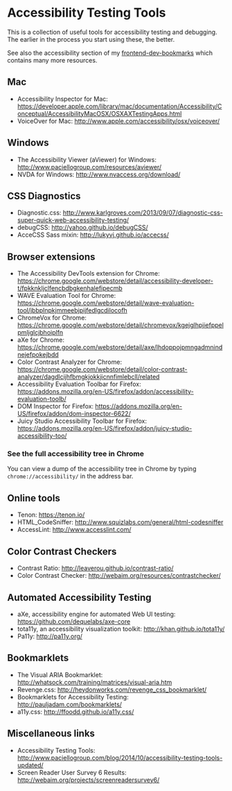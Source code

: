 # Accessibility Testing Tools

This is a collection of useful tools for accessibility testing and debugging. The earlier in the process you start using these, the better. 

See also the accessibility section of my [frontend-dev-bookmarks](https://github.com/akikoo/frontend-dev-bookmarks) which contains many more resources.

## Mac 

* Accessibility Inspector for Mac: https://developer.apple.com/library/mac/documentation/Accessibility/Conceptual/AccessibilityMacOSX/OSXAXTestingApps.html
* VoiceOver for Mac: http://www.apple.com/accessibility/osx/voiceover/

## Windows

* The Accessibility Viewer (aViewer) for Windows: http://www.paciellogroup.com/resources/aviewer/
* NVDA for Windows: http://www.nvaccess.org/download/

## CSS Diagnostics

* Diagnostic.css: http://www.karlgroves.com/2013/09/07/diagnostic-css-super-quick-web-accessibility-testing/
* debugCSS: http://yahoo.github.io/debugCSS/
* AcceCSS Sass mixin: http://lukyvj.github.io/accecss/

## Browser extensions

* The Accessibility DevTools extension for Chrome: https://chrome.google.com/webstore/detail/accessibility-developer-t/fpkknkljclfencbdbgkenhalefipecmb
* WAVE Evaluation Tool for Chrome: https://chrome.google.com/webstore/detail/wave-evaluation-tool/jbbplnpkjmmeebjpijfedlgcdilocofh
* ChromeVox for Chrome: https://chrome.google.com/webstore/detail/chromevox/kgejglhpjiefppelpmljglcjbhoiplfn
* aXe for Chrome: https://chrome.google.com/webstore/detail/axe/lhdoppojpmngadmnindnejefpokejbdd
* Color Contrast Analyzer for Chrome: https://chrome.google.com/webstore/detail/color-contrast-analyzer/dagdlcijhfbmgkjokkjicnnfimlebcll/related
* Accessibility Evaluation Toolbar for Firefox: https://addons.mozilla.org/en-US/firefox/addon/accessibility-evaluation-toolb/
* DOM Inspector for Firefox: https://addons.mozilla.org/en-US/firefox/addon/dom-inspector-6622/
* Juicy Studio Accessibility Toolbar for Firefox: https://addons.mozilla.org/en-US/firefox/addon/juicy-studio-accessibility-too/

### See the full accessibility tree in Chrome

You can view a dump of the accessibility tree in Chrome by typing `chrome://accessibility/` in the address bar.

## Online tools

* Tenon: https://tenon.io/
* HTML_CodeSniffer: http://www.squizlabs.com/general/html-codesniffer
* AccessLint: http://www.accesslint.com/

## Color Contrast Checkers

* Contrast Ratio: http://leaverou.github.io/contrast-ratio/
* Color Contrast Checker: http://webaim.org/resources/contrastchecker/

## Automated Accessibility Testing

* aXe, accessibility engine for automated Web UI testing: https://github.com/dequelabs/axe-core
* tota11y, an accessibility visualization toolkit: http://khan.github.io/tota11y/
* Pa11y: http://pa11y.org/

## Bookmarklets

* The Visual ARIA Bookmarklet: http://whatsock.com/training/matrices/visual-aria.htm 
* Revenge.css: http://heydonworks.com/revenge_css_bookmarklet/
* Bookmarklets for Accessibility Testing: http://pauljadam.com/bookmarklets/
* a11y.css: http://ffoodd.github.io/a11y.css/

## Miscellaneous links

* Accessibility Testing Tools: http://www.paciellogroup.com/blog/2014/10/accessibility-testing-tools-updated/
* Screen Reader User Survey 6 Results: http://webaim.org/projects/screenreadersurvey6/
